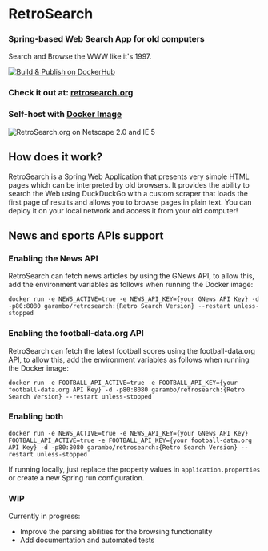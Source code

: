 # RetroSearch
### Spring-based Web Search App for old computers

Search and Browse the WWW like it's 1997.

[![Build & Publish on DockerHub](https://github.com/garamb1/retrosearch/actions/workflows/publish.yml/badge.svg)](https://github.com/garamb1/retrosearch/actions/workflows/publish.yml)

### Check it out at: [retrosearch.org](http://retrosearch.org)
### Self-host with [Docker Image](https://hub.docker.com/repository/docker/garambo/retrosearch)

![RetroSearch.org on Netscape 2.0 and IE 5](https://github.com/garamb1/retrosearch/assets/3776646/c72e5fa5-dee8-4ea5-b2f4-211baafae626)


## How does it work?

RetroSearch is a Spring Web Application that presents very simple HTML pages which can be interpreted by old browsers.
It provides the ability to search the Web using DuckDuckGo with a custom scraper that loads the first page of results and allows you to browse pages in plain text.
You can deploy it on your local network and access it from your old computer!

## News and sports APIs support

### Enabling the News API

RetroSearch can fetch news articles by using the GNews API, to allow this, add the environment variables as follows when running the Docker image:

```
docker run -e NEWS_ACTIVE=true -e NEWS_API_KEY={your GNews API Key} -d -p80:8080 garambo/retrosearch:{Retro Search Version} --restart unless-stopped
```

### Enabling the football-data.org API

RetroSearch can fetch the latest football scores using the football-data.org API, to allow this, add the environment variables as follows when running the Docker image:

```
docker run -e FOOTBALL_API_ACTIVE=true -e FOOTBALL_API_KEY={your football-data.org API Key} -d -p80:8080 garambo/retrosearch:{Retro Search Version} --restart unless-stopped
```

### Enabling both

```
docker run -e NEWS_ACTIVE=true -e NEWS_API_KEY={your GNews API Key} FOOTBALL_API_ACTIVE=true -e FOOTBALL_API_KEY={your football-data.org API Key} -d -p80:8080 garambo/retrosearch:{Retro Search Version} --restart unless-stopped
```

If running locally, just replace the property values in `application.properties` or create a new Spring run configuration.


### WIP
Currently in progress:
 - Improve the parsing abilities for the browsing functionality
 - Add documentation and automated tests
